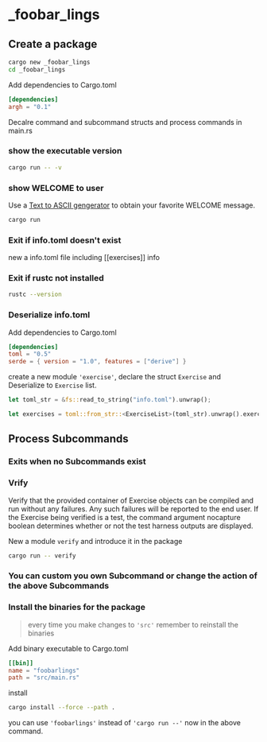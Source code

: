 # \_foobar_lings

## Create a package

```bash
cargo new _foobar_lings
cd _foobar_lings
```

Add dependencies to Cargo.toml

```toml
[dependencies]
argh = "0.1"
```

Decalre command and subcommand structs and process commands in main.rs

### show the executable version

```bash
cargo run -- -v
```

### show WELCOME to user

Use a [Text to ASCII gengerator](http://patorjk.com/software/taag/#p=display&f=Slant&t=Composer) to obtain your favorite WELCOME message.

```bash
cargo run
```

### Exit if info.toml doesn't exist

new a info.toml file including [[exercises]] info

### Exit if rustc not installed

```bash
rustc --version
```

### Deserialize info.toml

Add dependencies to Cargo.toml

```toml
[dependencies]
toml = "0.5"
serde = { version = "1.0", features = ["derive"] }
```

create a new module `'exercise'`, declare the struct `Exercise` and Deserialize to `Exercise` list.

```rust
let toml_str = &fs::read_to_string("info.toml").unwrap();

let exercises = toml::from_str::<ExerciseList>(toml_str).unwrap().exercises;
```

## Process Subcommands

### Exits when no Subcommands exist

### Vrify

Verify that the provided container of Exercise objects can be compiled and run without any failures. Any such failures will be reported to the end user. If the Exercise being verified is a test, the command argument nocapture boolean determines whether or not the test harness outputs are displayed.

New a module `verify` and introduce it in the package

```bash
cargo run -- verify
```

### You can custom you own Subcommand or change the action of the above Subcommands

### Install the binaries for the package

> every time you make changes to `'src'` remember to reinstall the binaries

Add binary executable to Cargo.toml

```toml
[[bin]]
name = "foobarlings"
path = "src/main.rs"
```

install

```bash
cargo install --force --path .
```

you can use `'foobarlings'` instead of `'cargo run --'` now in the above command.

